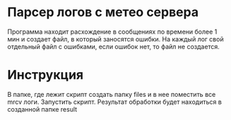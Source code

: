 # Парсер логов с метео сервера

Программа находит расхождение в сообщениях по времени более 1 мин и создает файл, в который заносятся ошибки.
На каждый лог свой отдельный файл с ошибками, если ошибок нет, то файл не создается.

# Инструкция

В папке, где лежит скрипт создать папку files и в нее поместить все mrcv логи.
Запустить скрипт.
Результат обработки будет находиться в созданной папке result